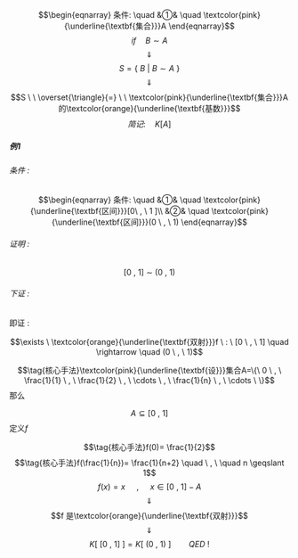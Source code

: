 $$\begin{eqnarray}
条件: \quad
&①& \quad \textcolor{pink}{\underline{\textbf{集合}}}A 
\end{eqnarray}$$
$$if \quad B \sim A$$
$$\quad \Downarrow \quad $$
$$S=\{\ B  \ | \ B \sim A\ \}$$
$$\quad \Downarrow \quad $$
$$S  \ \  \overset{\triangle}{=} \ \ \textcolor{pink}{\underline{\textbf{集合}}}A的\textcolor{orange}{\underline{\textbf{基数}}}$$
$$简记: \quad K[A]$$

##### 例1

###### 条件 :

$$\begin{eqnarray}
条件: \quad
&①& \quad \textcolor{pink}{\underline{\textbf{区间}}}[0\ , \ 1 ]\\
&②& \quad \textcolor{pink}{\underline{\textbf{区间}}}(0 \ , \ 1)
\end{eqnarray}$$
###### 证明 :

$$[0 \ , \ 1] \ \sim \ (0 \ , \ 1)$$
###### 下证 :

即证 :

$$\exists \ \textcolor{orange}{\underline{\textbf{双射}}}f \ : \ [0 \ , \ 1]  \quad \rightarrow \quad (0 \ , \ 1)$$

$$\tag{核心手法}\textcolor{pink}{\underline{\textbf{设}}}集合A=\{\ 0 \ , \ \frac{1}{1} \ , \ \frac{1}{2} \ , \ \cdots \ , \ \frac{1}{n} \ , \ \cdots \ \}$$
那么

$$A \subseteq [0 \ , \ 1]$$
定义$f$


$$\tag{核心手法}f(0)= \frac{1}{2}$$
$$\tag{核心手法}f(\frac{1}{n})= \frac{1}{n+2} \quad \ , \ \quad n  \geqslant 1$$
$$\tag{核心手法}f(x)=x \quad \ , \ \quad  x \in [0 \ , \ 1] - A$$
$$\quad \Downarrow \quad $$
$$f 是\textcolor{orange}{\underline{\textbf{双射}}}$$
$$\quad \Downarrow \quad $$
$$K[\ [0\ , \ 1]\ ]=K[\ (0 \ , \ 1) \ ]\qquad QED\ !$$
